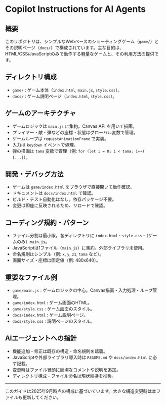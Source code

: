
# Copilot Instructions for AI Agents

## 概要
このリポジトリは、シンプルなWebベースのシューティングゲーム（`game/`）とその説明ページ（`docs/`）で構成されています。主な目的は、HTML/CSS/JavaScriptのみで動作する軽量なゲームと、その利用方法の提供です。

## ディレクトリ構成
- `game/` : ゲーム本体（`index.html`, `main.js`, `style.css`）。
- `docs/` : ゲーム説明ページ（`index.html`, `style.css`）。

## ゲームのアーキテクチャ
- ゲームロジックは `main.js` に集約。Canvas API を用いて描画。
- プレイヤー・敵・弾などの座標・状態はグローバル変数で管理。
- ゲームループは `requestAnimationFrame` で実装。
- 入力は `keydown` イベントで処理。
- 弾の描画は `tama` 変数で管理（例: `for (let i = 0; i < tama; i++) {...}`）。

## 開発・デバッグ方法
- ゲームは `game/index.html` をブラウザで直接開いて動作確認。
- ドキュメントは `docs/index.html` で確認。
- ビルド・テスト自動化はなし。依存パッケージ不要。
- 変更は即座に反映されるため、リロードで確認。

## コーディング規約・パターン
- ファイル分割は最小限。各ディレクトリに `index.html`・`style.css`・（ゲームのみ）`main.js`。
- JavaScriptは1ファイル（`main.js`）に集約。外部ライブラリ未使用。
- 命名規則はシンプル（例: `x`, `y`, `z1`, `tama` など）。
- 画面サイズ・座標は固定値（例: 480x640）。

## 重要なファイル例
- `game/main.js` : ゲームロジックの中心。Canvas描画・入力処理・ループ管理。
- `game/index.html` : ゲーム画面のHTML。
- `game/style.css` : ゲーム画面のスタイル。
- `docs/index.html` : ゲーム説明ページ。
- `docs/style.css` : 説明ページのスタイル。

## AIエージェントへの指針
- 機能追加・修正は既存の構造・命名規則を踏襲。
- JavaScriptや外部ライブラリ導入時は `README.md` や `docs/index.html` に必ず記載。
- 変更時はファイル冒頭に簡潔なコメントや説明を追加。
- ディレクトリ構成・ファイル命名は現状維持を推奨。

---
このガイドは2025年9月時点の構成に基づいています。大きな構造変更時は本ファイルも更新してください。
